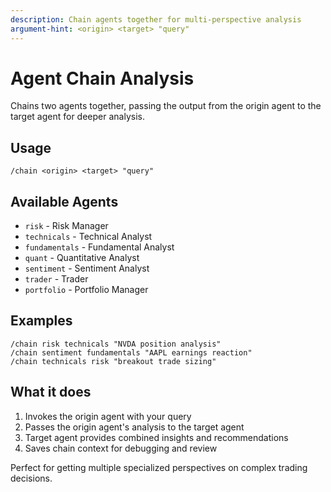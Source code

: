 ```yaml
---
description: Chain agents together for multi-perspective analysis
argument-hint: <origin> <target> "query"
---
```


# Agent Chain Analysis

Chains two agents together, passing the output from the origin agent to the target agent for deeper analysis.

## Usage
```
/chain <origin> <target> "query"
```

## Available Agents
- `risk` - Risk Manager
- `technicals` - Technical Analyst  
- `fundamentals` - Fundamental Analyst
- `quant` - Quantitative Analyst
- `sentiment` - Sentiment Analyst
- `trader` - Trader
- `portfolio` - Portfolio Manager

## Examples
```
/chain risk technicals "NVDA position analysis"
/chain sentiment fundamentals "AAPL earnings reaction"
/chain technicals risk "breakout trade sizing"
```

## What it does
1. Invokes the origin agent with your query
2. Passes the origin agent's analysis to the target agent
3. Target agent provides combined insights and recommendations
4. Saves chain context for debugging and review

Perfect for getting multiple specialized perspectives on complex trading decisions.